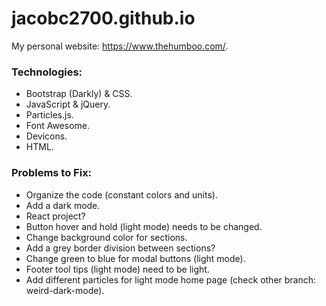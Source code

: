 # jacobc2700.github.io

My personal website: https://www.thehumboo.com/.

### Technologies:

- Bootstrap (Darkly) & CSS.
- JavaScript & jQuery.
- Particles.js.
- Font Awesome.
- Devicons.
- HTML.

### Problems to Fix:

- Organize the code (constant colors and units).
- Add a dark mode.
- React project?
- Button hover and hold (light mode) needs to be changed.
- Change background color for sections.
- Add a grey border division between sections?
- Change green to blue for modal buttons (light mode).
- Footer tool tips (light mode) need to be light.
- Add different particles for light mode home page (check other branch: weird-dark-mode).
